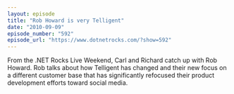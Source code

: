 ```yaml
---
layout: episode
title: "Rob Howard is very Telligent"
date: "2010-09-09"
episode_number: "592"
episode_url: "https://www.dotnetrocks.com/?show=592"
---
```


From the .NET Rocks Live Weekend, Carl and Richard catch up with Rob Howard. Rob talks about how Telligent has changed and their new focus on a different customer base that has significantly refocused their product development efforts toward social media.

